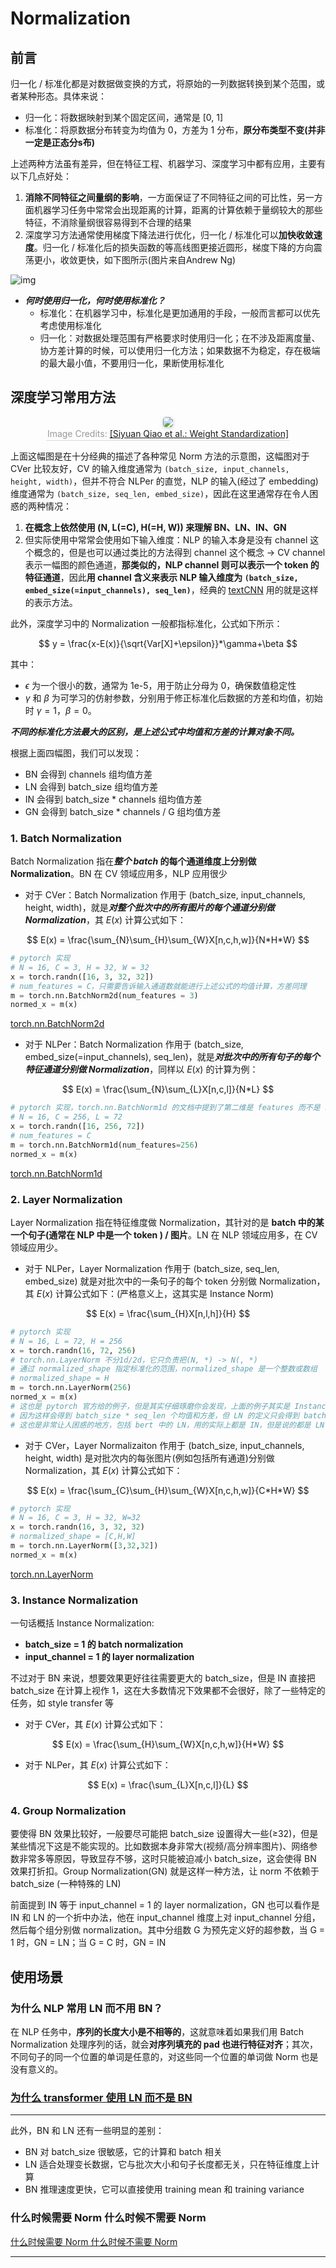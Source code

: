 # Normalization

## 前言

归一化 / 标准化都是对数据做变换的方式，将原始的一列数据转换到某个范围，或者某种形态。具体来说：

* 归一化：将数据映射到某个固定区间，通常是 [0, 1]
* 标准化：将原数据分布转变为均值为 0，方差为 1 分布，**原分布类型不变(并非一定是正态分s布)**

上述两种方法虽有差异，但在特征工程、机器学习、深度学习中都有应用，主要有以下几点好处：

1. **消除不同特征之间量纲的影响**，一方面保证了不同特征之间的可比性，另一方面机器学习任务中常常会出现距离的计算，距离的计算依赖于量纲较大的那些特征，不消除量纲很容易得到不合理的结果
2. 深度学习方法通常使用梯度下降法进行优化，归一化 / 标准化可以**加快收敛速度**。归一化 / 标准化后的损失函数的等高线图更接近圆形，梯度下降的方向震荡更小，收敛更快，如下图所示(图片来自Andrew Ng)

![img](../assets/basic_deep_learning/Normalization_speed_up_convergence.png)

* ***何时使用归一化，何时使用标准化？***
  * 标准化：在机器学习中，标准化是更加通用的手段，一般而言都可以优先考虑使用标准化
  * 归一化：对数据处理范围有严格要求时使用归一化；在不涉及距离度量、协方差计算的时候，可以使用归一化方法；如果数据不为稳定，存在极端的最大最小值，不要用归一化，果断使用标准化

## 深度学习常用方法

<center><img style="border-radius: 0.3125em;    box-shadow: 0 2px 4px 0 rgba(34,36,38,.12),0 2px 10px 0 rgba(34,36,38,.08);"     src="../assets/basic_deep_learning/common_normalization.png">    <br>    <div style="color:orange; border-bottom: 1px solid #d9d9d9;    display: inline-block;    color: #999;    padding: 2px;">Image Credits: <a href="https://arxiv.org/abs/1903.10520">[Siyuan Qiao et al.: Weight Standardization]</a></div> </center>

上面这幅图是在十分经典的描述了各种常见 Norm 方法的示意图，这幅图对于 CVer 比较友好，CV 的输入维度通常为 `(batch_size, input_channels, height, width)`，但并不符合 NLPer 的直觉，NLP 的输入(经过了 embedding)维度通常为 `(batch_size, seq_len, embed_size)`，因此在这里通常存在令人困惑的两种情况：

1. **在概念上依然使用 (N, L(=C), H(=H, W)) 来理解 BN、LN、IN、GN**
2. 但实际使用中常常会使用如下输入维度：NLP 的输入本身是没有 channel 这个概念的，但是也可以通过类比的方法得到 channel 这个概念 -> CV channel 表示一幅图的颜色通道，**那类似的，NLP channel 则可以表示一个 token 的特征通道**，因此**用 channel 含义来表示 NLP 输入维度为 `(batch_size, embed_size(=input_channels), seq_len)`**，经典的 [textCNN](https://arxiv.org/abs/1408.5882) 用的就是这样的表示方法。

此外，深度学习中的 Normalization 一般都指标准化，公式如下所示：

$$
y = \frac{x-E(x)}{\sqrt{Var[X]+\epsilon}}*\gamma+\beta
$$

其中：

* $\epsilon$ 为一个很小的数，通常为 1e-5，用于防止分母为 0，确保数值稳定性
* $\gamma$ 和 $\beta$ 为可学习的仿射参数，分别用于修正标准化后数据的方差和均值，初始时 $\gamma=1$，$\beta=0$。

***不同的标准化方法最大的区别，是上述公式中均值和方差的计算对象不同。***

根据上面四幅图，我们可以发现：

* BN 会得到 channels 组均值方差
* LN 会得到 batch_size 组均值方差
* IN 会得到 batch_size * channels 组均值方差
* GN 会得到 batch_size * channels / G 组均值方差

### 1. Batch Normalization

Batch Normalization 指在***整个 batch* 的每个通道维度上分别做 Normalization**。BN 在 CV 领域应用多，NLP 应用很少

* 对于 CVer：Batch Normalization 作用于 (batch_size, input_channels, height, width)，就是***对整个批次中的所有图片的每个通道分别做 Normalization***，其 $E(x)$ 计算公式如下：

$$
E(x) = \frac{\sum_{N}\sum_{H}\sum_{W}X[n,c,h,w]}{N*H*W}
$$

```python
# pytorch 实现
# N = 16, C = 3, H = 32, W = 32
x = torch.randn([16, 3, 32, 32])
# num_features = C，只需要告诉输入通道数就能进行上述公式的均值计算，方差同理
m = torch.nn.BatchNorm2d(num_features = 3)
normed_x = m(x)
```

[torch.nn.BatchNorm2d](https://pytorch.org/docs/stable/generated/torch.nn.BatchNorm2d.html)

* 对于 NLPer：Batch Normalization 作用于 (batch_size, embed_size(=input_channels), seq_len)，就是***对批次中的所有句子的每个特征通道分别做 Normalization***，同样以 $E(x)$ 的计算为例：

$$
E(x) = \frac{\sum_{N}\sum_{L}X[n,c,l]}{N*L}
$$

```python
# pytorch 实现，torch.nn.BatchNorm1d 的文档中提到了第二维是 features 而不是 seq_len
# N = 16, C = 256, L = 72
x = torch.randn([16, 256, 72])
# num_features = C
m = torch.nn.BatchNorm1d(num_features=256)
normed_x = m(x)
```

[torch.nn.BatchNorm1d](https://pytorch.org/docs/stable/generated/torch.nn.BatchNorm1d.html)

### 2. Layer Normalization

Layer Normalization 指在特征维度做 Normalization，其针对的是 **batch 中的某一个句子(通常在 NLP 中是一个 token ) / 图片**。LN 在 NLP 领域应用多，在 CV 领域应用少。

* 对于 NLPer，Layer Normalization 作用于 (batch_size, seq_len, embed_size) 就是对批次中的一条句子的每个 token 分别做 Normalization，其 $E(x)$ 计算公式如下：(严格意义上，这其实是 Instance Norm)

$$
E(x) = \frac{\sum_{H}X[n,l,h]}{H}
$$

 

```python
# pytorch 实现
# N = 16, L = 72, H = 256
x = torch.randn(16, 72, 256)
# torch.nn.LayerNorm 不分1d/2d，它只负责把(N, *) -> N(, *)
# 通过 normalized_shape 指定标准化的范围，normalized_shape 是一个整数或数组
# normalized_shape = H
m = torch.nn.LayerNorm(256)
normed_x = m(x)
# 这也是 pytorch 官方给的例子，但是其实仔细琢磨你会发现，上面的例子其实是 Instance Norm
# 因为这样会得到 batch_size * seq_len 个均值和方差，但 LN 的定义只会得到 batch_size 个均值方差
# 这也是非常让人困惑的地方，包括 bert 中的 LN，用的实际上都是 IN，但是说的都是 LN...
```

* 对于 CVer，Layer Normalizaiton 作用于 (batch_size, input_channels, height, width) 是对批次内的每张图片(例如包括所有通道)分别做 Normalization，其 $E(x)$ 计算公式如下：

$$
E(x) = \frac{\sum_{C}\sum_{H}\sum_{W}X[n,c,h,w]}{C*H*W}
$$

```python
# pytorch 实现
# N = 16, C = 3, H = 32, W=32
x = torch.randn(16, 3, 32, 32)
# normalized_shape = [C,H,W]
m = torch.nn.LayerNorm([3,32,32])
normed_x = m(x)
```

[torch.nn.LayerNorm](https://pytorch.org/docs/stable/generated/torch.nn.LayerNorm.html)

### 3. Instance Normalization

一句话概括 Instance Normalization: 
* **batch_size = 1 的 batch normalization**
* **input_channel = 1 的 layer normalization**

不过对于 BN 来说，想要效果更好往往需要更大的 batch_size，但是 IN 直接把 batch_size 在计算上视作 1，这在大多数情况下效果都不会很好，除了一些特定的任务，如 style transfer 等

* 对于 CVer，其 $E(x)$ 计算公式如下：

$$
E(x) = \frac{\sum_{H}\sum_{W}X[n,c,h,w]}{H*W}
$$

* 对于 NLPer，其 $E(x)$ 计算公式如下：

$$
E(x) = \frac{\sum_{L}X[n,c,l]}{L}
$$

### 4. Group Normalization

要使得 BN 效果比较好，一般要尽可能把 batch_size 设置得大一些(≥32)，但是某些情况下这是不能实现的。比如数据本身非常大(视频/高分辨率图片)、网络参数非常多等原因，导致显存不够，这时只能被迫减小 batch_size，这会使得 BN 效果打折扣。Group Normalization(GN) 就是这样一种方法，让 norm 不依赖于 batch_size (一种特殊的 LN)

前面提到 IN 等于 input_channel = 1 的 layer normalization，GN 也可以看作是 IN 和 LN 的一个折中办法，他在 input_channel 维度上对 input_channel 分组，然后每个组分别做 normalization。其中分组数 G 为预先定义好的超参数，当 G = 1 时，GN = LN；当 G = C 时，GN = IN

## 使用场景

### 为什么 NLP 常用 LN 而不用 BN？

在 NLP 任务中，**序列的长度大小是不相等的**，这就意味着如果我们用 Batch Normalization 处理序列的话，就会**对序列填充的 pad 也进行特征对齐**；其次，不同句子的同一个位置的单词是任意的，对这些同一个位置的单词做 Norm 也是没有意义的。

### [为什么 transformer 使用 LN 而不是 BN](https://www.zhihu.com/question/487766088)

***

此外，BN 和 LN 还有一些明显的差别：

* BN 对 batch_size 很敏感，它的计算和 batch 相关
* LN 适合处理变长数据，它与批次大小和句子长度都无关，只在特征维度上计算
* BN 推理速度更快，它可以直接使用 training mean 和 training variance

### 什么时候需要 Norm 什么时候不需要 Norm

[什么时候需要 Norm 什么时候不需要 Norm](https://www.cnblogs.com/shine-lee/p/11779514.html)

***

